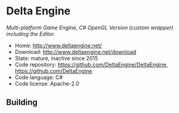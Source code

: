 # Delta Engine

_Multi-platform Game Engine, C# OpenGL Version (custom wrapper) including the Editor._

- Home: http://www.deltaengine.net/
- Download: http://www.deltaengine.net/download
- State: mature, inactive since 2015
- Code repository: https://github.com/DeltaEngine/DeltaEngine, https://github.com/DeltaEngine
- Code language: C#
- Code license: Apache-2.0

## Building
